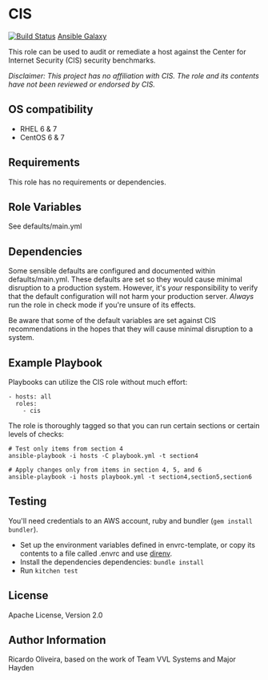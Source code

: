 CIS
=========
[![Build Status](https://travis-ci.org/creativesoftworks/ansible_cis_redhat.svg?branch=master)](https://travis-ci.org/creativesoftworks/ansible_cis_redhat)
[Ansible Galaxy](https://galaxy.ansible.com/creativesoftworks/cis_redhat/)

This role can be used to audit or remediate a host against the Center for Internet Security (CIS) security benchmarks.

*Disclaimer: This project has no affiliation with CIS.  The role and its contents have not been reviewed or endorsed by CIS.*

OS compatibility
----------------

* RHEL 6 & 7
* CentOS 6 & 7

Requirements
------------

This role has no requirements or dependencies.

Role Variables
--------------

See defaults/main.yml

Dependencies
------------

Some sensible defaults are configured and documented within defaults/main.yml.  These defaults are set so they would cause minimal disruption to a production system.  However, it's *your* responsibility to verify that the default configuration will not harm your production server.  *Always* run the role in check mode if you're unsure of its effects.

Be aware that some of the default variables are set against CIS recommendations in the hopes that they will cause minimal disruption to a system.

Example Playbook
----------------

Playbooks can utilize the CIS role without much effort:

    - hosts: all
      roles:
        - cis 

The role is thoroughly tagged so that you can run certain sections or certain levels of checks:

    # Test only items from section 4
    ansible-playbook -i hosts -C playbook.yml -t section4

    # Apply changes only from items in section 4, 5, and 6
    ansible-playbook -i hosts playbook.yml -t section4,section5,section6
    
Testing
-------

You'll need credentials to an AWS account, ruby and bundler (`gem install bundler`).
- Set up the environment variables defined in envrc-template, or copy its contents to a file called .envrc and use [direnv](https://github.com/direnv/direnv).
- Install the dependencies dependencies: `bundle install`
- Run `kitchen test`

License
-------

Apache License, Version 2.0

Author Information
------------------

Ricardo Oliveira, based on the work of Team VVL Systems and Major Hayden
